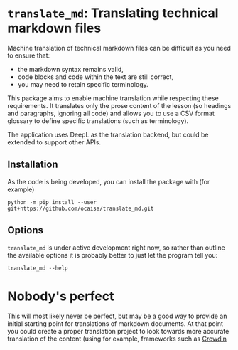 # `translate_md`: Translating technical markdown files

Machine translation of technical markdown files can be difficult as you need to ensure that:
* the markdown syntax remains valid,
* code blocks and code within the text are still correct,
* you may need to retain specific terminology.

This package aims to enable machine translation while respecting these requirements. It translates
only the prose content of the lesson (so headings and paragraphs, ignoring all code) and allows you
to use a CSV format glossary to define specific translations (such as terminology).

The application uses DeepL as the translation backend, but could be extended to support other APIs.

## Installation

As the code is being developed, you can install the package with (for example)
```
python -m pip install --user git+https://github.com/ocaisa/translate_md.git
```

## Options

`translate_md` is under active development right now, so rather than outline the available options
it is probably better to just let the program tell you:
```
translate_md --help
```

# Nobody's perfect

This will most likely never be perfect, but may be a good way to provide an initial starting point
for translations of markdown documents. At that point you could create a proper translation project
to look towards more accurate translation of the content (using for example, frameworks such as
[Crowdin](https://support.crowdin.com/github-integration/)
